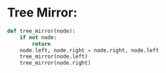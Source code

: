 # Tree Mirror:

```python
def tree_mirror(node):
    if not node:
        return
    node.left, node.right = node.right, node.left
    tree_mirror(node.left)
    tree_mirror(node.right)

```

